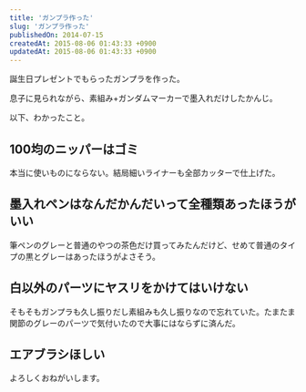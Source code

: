 ```yaml
---
title: 'ガンプラ作った'
slug: 'ガンプラ作った'
publishedOn: 2014-07-15
createdAt: 2015-08-06 01:43:33 +0900
updatedAt: 2015-08-06 01:43:33 +0900
---
```

誕生日プレゼントでもらったガンプラを作った。

息子に見られながら、素組み+ガンダムマーカーで墨入れだけしたかんじ。

<!-- Place this tag where you want the widget to render. -->
<div class="g-post" data-href="https://plus.google.com/104083978763550731630/posts/Sbps9jftuSR"></div>

以下、わかったこと。

## 100均のニッパーはゴミ

本当に使いものにならない。結局細いライナーも全部カッターで仕上げた。

## 墨入れペンはなんだかんだいって全種類あったほうがいい

筆ペンのグレーと普通のやつの茶色だけ買ってみたんだけど、せめて普通のタイプの黒とグレーはあったほうがよさそう。

## 白以外のパーツにヤスリをかけてはいけない

そもそもガンプラも久し振りだし素組みも久し振りなので忘れていた。たまたま関節のグレーのパーツで気付いたので大事にはならずに済んだ。

## エアブラシほしい

よろしくおねがいします。
